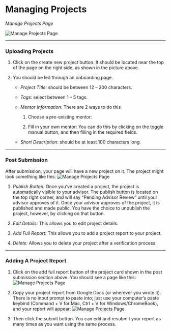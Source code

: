 # Managing Projects

_Manage Projects Page_

![Manage Projects Page](/assets/doc/managehome.png)

<hr>

### Uploading Projects

1. Click on the create new project button. It should be located near the top of the page on the right side, as shown in the picture above.

2. You should be led through an onboarding page.

    - _Project Title:_ should be between 12 – 200 characters.

    - _Tags:_ select between 1 – 5 tags.

    - _Mentor Information:_ There are 2 ways to do this

        1. Choose a pre-existing mentor:

        2. Fill in your own mentor: You can do this by clicking on the toggle manual button, and then filling in the required fields.

    - _Short Description:_ should be at least 100 characters long.

<hr>

### Post Submission

After submission, your page will have a new project on it. The project might look something like this:
![Manage Projects Page](/assets/doc/aproject.png)

1. _Publish Button:_ Once you’ve created a project, the project is automatically visible to your advisor. The publish button is located on the top right corner, and will say “Pending Advisor Review” until your advisor approves of it. Once your advisor approves of the project, it is published and made public. You have the choice to unpublish the project, however, by clicking on that button.

2. _Edit Details:_ This allows you to edit project details.

3. _Add Full Report:_ This allows you to add a project report to your project.

4. _Delete:_ Allows you to delete your project after a verification process.

<hr>

### Adding A Project Report

1. Click on the add full report button of the project card shown in the post submission section above. You should see a page like this:
   ![Manage Projects Page](/assets/doc/reportempty.png)

2. Copy your project report from Google Docs (or wherever you wrote it). There is no input prompt to paste into; just use your computer’s paste keybind (Command + V for Mac, Ctrl + V for Windows/ChromeBook), and your report will appear:
   ![Manage Projects Page](/assets/doc/reportfinish.png)

3. Then click the submit button. You can edit and resubmit your report as many times as you want using the same process.
